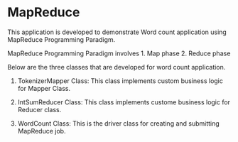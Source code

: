 # MapReduce

This application is developed to demonstrate Word count application using MapReduce Programming Paradigm.

MapReduce Programming Paradigm involves 
	1. Map phase
	2. Reduce phase
	
Below are the three classes that are developed for word count application.

1. TokenizerMapper Class:
	This class implements custom business logic for Mapper Class. 
	
2. IntSumReducer Class:
	This class implements custome business logic for Reducer class.
	
3. WordCount Class:
	This is the driver class for creating and submitting MapReduce job.
